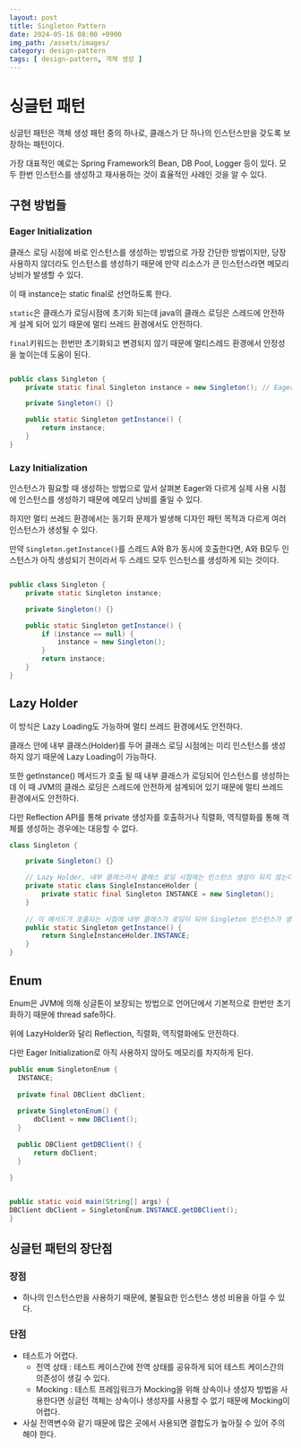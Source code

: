 ```yaml
---
layout: post
title: Singleton Pattern
date: 2024-05-16 08:00 +0900
img_path: /assets/images/
category: design-pattern
tags: [ design-pattern, 객체 생성 ]
---
```



# 싱글턴 패턴

싱글턴 패턴은 객체 생성 패턴 중의 하나로, 클래스가 단 하나의 인스턴스만을 갖도록 보장하는 패턴이다.

가장 대표적인 예로는 Spring Framework의 Bean, DB Pool, Logger 등이 있다. 모두 한번 인스턴스를 생성하고 재사용하는 것이 효율적인 사례인 것을 알 수 있다.  


## 구현 방법들

### Eager Initialization
클래스 로딩 시점에 바로 인스턴스를 생성하는 방법으로 가장 간단한 방법이지만, 당장 사용하지 않더라도 인스턴스를 생성하기 때문에 만약 리소스가 큰 인스턴스라면 메모리 낭비가 발생할 수 있다.

이 때 instance는 static final로 선언하도록 한다. 

`static`은 클래스가 로딩시점에 초기화 되는데 java의 클래스 로딩은 스레드에 안전하게 설계 되어 있기 때문에 멀티 쓰레드 환경에서도 안전하다.

`final`키워드는 한번만 초기화되고 변경되지 않기 때문에 멀티스레드 환경에서 안정성을 높이는데 도움이 된다.


```java

public class Singleton {
    private static final Singleton instance = new Singleton(); // Eager Initialization

    private Singleton() {}

    public static Singleton getInstance() {
        return instance;
    }
}

```

### Lazy Initialization

인스턴스가 필요할 때 생성하는 방법으로 앞서 살펴본 Eager와 다르게 실제 사용 시점에 인스턴스를 생성하기 때문에 메모리 낭비를 줄일 수 있다.

하지만 멀티 쓰레드 환경에서는 동기화 문제가 발생해 디자인 패턴 목적과 다르게 여러 인스턴스가 생성될 수 있다.

만약 `Singleton.getInstance()`를 스레드 A와 B가 동시에 호출한다면, A와 B모두 인스턴스가 아직 생성되기 전이라서 두 스레드 모두 인스턴스를 생성하게 되는 것이다.

```java

public class Singleton {
    private static Singleton instance;

    private Singleton() {}

    public static Singleton getInstance() {
        if (instance == null) {
            instance = new Singleton();
        }
        return instance;
    }
}

```


## Lazy Holder

이 방식은 Lazy Loading도 가능하며 멀티 쓰레드 환경에서도 안전하다. 

클래스 안에 내부 클래스(Holder)를 두어 클래스 로딩 시점에는 미리 인스턴스를 생성하지 않기 때문에 Lazy Loading이 가능하다.

또한 getInstance() 메서드가 호출 될 때 내부 클래스가 로딩되어 인스턴스를 생성하는데 이 때 JVM의 클래스 로딩은 스레드에 안전하게 설계되어 있기 때문에 멀티 쓰레드 환경에서도 안전하다.

다만 Reflection API를 통해 private 생성자를 호출하거나 직렬화, 역직렬화를 통해 객체를 생성하는 경우에는 대응할 수 없다.


```java
class Singleton {

    private Singleton() {}

    // Lazy Holder, 내부 클래스라서 클래스 로딩 시점에는 인스턴스 생성이 되지 않는다.
    private static class SingleInstanceHolder {
        private static final Singleton INSTANCE = new Singleton();
    }
    
    // 이 메서드가 호출되는 시점에 내부 클래스가 로딩이 되어 Singleton 인스턴스가 생성된다. JVM 클래스 로딩은 스레드에 안전하게 설계되어 있기 때문에 멀티 쓰레드 환경에서도 안전하다.
    public static Singleton getInstance() {
        return SingleInstanceHolder.INSTANCE;
    }
}
```


## Enum
Enum은 JVM에 의해 싱글톤이 보장되는 방법으로 언어단에서 기본적으로 한번만 초기화하기 때문에 thread safe하다. 

위에 LazyHolder와 달리 Reflection, 직렬화, 역직렬화에도 안전하다. 

다만 Eager Initialization로 아직 사용하지 않아도 메모리를 차지하게 된다.

  ```java
public enum SingletonEnum {
    INSTANCE;
    
    private final DBClient dbClient;
    
    private SingletonEnum() {
        dbClient = new DBClient();
    }
    
    public DBClient getDBClient() {
        return dbClient;
    }
    
}


public static void main(String[] args) {
  DBClient dbClient = SingletonEnum.INSTANCE.getDBClient();
}

```
 


## 싱글턴 패턴의 장단점
### 장점
- 하나의 인스턴스만을 사용하기 때문에, 불필요한 인스턴스 생성 비용을 아낄 수 있다.

### 단점
- 테스트가 어렵다.
  - 전역 상태 : 테스트 케이스간에 전역 상태를 공유하게 되어 테스트 케이스간의 의존성이 생길 수 있다.
  - Mocking : 테스트 프레임워크가 Mocking을 위해 상속이나 생성자 방법을 사용한다면 싱글턴 객체는 상속이나 생성자를 사용할 수 없기 때문에 Mocking이 어렵다.
- 사실 전역변수와 같기 때문에 많은 곳에서 사용되면 결합도가 높아질 수 있어 주의해야 한다.


